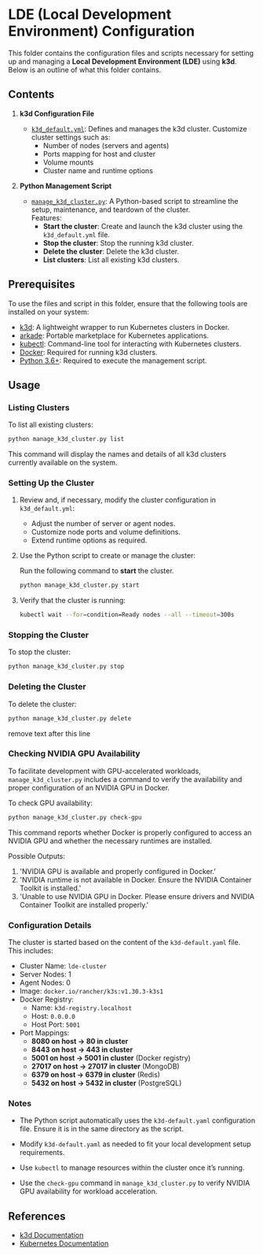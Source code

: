 # LDE (Local Development Environment) Configuration

This folder contains the configuration files and scripts necessary for setting up and managing a **Local Development Environment (LDE)** using **k3d**. Below is an outline of what this folder contains.

## Contents

1. **k3d Configuration File**
   - [`k3d_default.yml`](k3d-default.yaml): Defines and manages the k3d cluster. Customize cluster settings such as:
      - Number of nodes (servers and agents)
      - Ports mapping for host and cluster
      - Volume mounts
      - Cluster name and runtime options

2. **Python Management Script**
   - [`manage_k3d_cluster.py`](manage_k3d_cluster.py): A Python-based script to streamline the setup, maintenance, and teardown of the cluster.  
     Features:
      - **Start the cluster**: Create and launch the k3d cluster using the `k3d_default.yml` file.
      - **Stop the cluster**: Stop the running k3d cluster.
      - **Delete the cluster**: Delete the k3d cluster.
      - **List clusters**: List all existing k3d clusters.

## Prerequisites

To use the files and script in this folder, ensure that the following tools are installed on your system:

- [k3d](https://k3d.io): A lightweight wrapper to run Kubernetes clusters in Docker.
- [arkade](https://github.com/alexellis/arkade): Portable marketplace for Kubernetes applications.
- [kubectl](https://kubernetes.io/docs/tasks/tools/install-kubectl/): Command-line tool for interacting with Kubernetes clusters.
- [Docker](https://www.docker.com/): Required for running k3d clusters.
- [Python 3.6+](https://www.python.org/): Required to execute the management script.

## Usage

### Listing Clusters

To list all existing clusters:
```bash
python manage_k3d_cluster.py list
```
This command will display the names and details of all k3d clusters currently available on the system.


### Setting Up the Cluster

1. Review and, if necessary, modify the cluster configuration in `k3d_default.yml`:
   - Adjust the number of server or agent nodes.
   - Customize node ports and volume definitions.
   - Extend runtime options as required.

2. Use the Python script to create or manage the cluster:

   Run the following command to **start** the cluster.
   ```bash
   python manage_k3d_cluster.py start
   ```

3. Verify that the cluster is running:
   ```bash
   kubectl wait --for=condition=Ready nodes --all --timeout=300s
   ```

### Stopping the Cluster

To stop the cluster:
```bash
python manage_k3d_cluster.py stop
```

### Deleting the Cluster

To delete the cluster:
```bash
python manage_k3d_cluster.py delete
```
remove text after this line

### Checking NVIDIA GPU Availability

To facilitate development with GPU-accelerated workloads, `manage_k3d_cluster.py` includes a command to verify the availability and proper configuration of an NVIDIA GPU in Docker.

To check GPU availability:
```bash
python manage_k3d_cluster.py check-gpu
```

This command reports whether Docker is properly configured to access an NVIDIA GPU and whether the necessary runtimes are installed.

Possible Outputs:
1. 'NVIDIA GPU is available and properly configured in Docker.'
2. 'NVIDIA runtime is not available in Docker. Ensure the NVIDIA Container Toolkit is installed.'
3. 'Unable to use NVIDIA GPU in Docker. Please ensure drivers and NVIDIA Container Toolkit are installed properly.'
### Configuration Details

The cluster is started based on the content of the `k3d-default.yaml` file. This includes:
- Cluster Name: `lde-cluster`
- Server Nodes: 1
- Agent Nodes: 0
- Image: `docker.io/rancher/k3s:v1.30.3-k3s1`
- Docker Registry:
   - Name: `k3d-registry.localhost`
   - Host: `0.0.0.0`
   - Host Port: `5001`
- Port Mappings:
   - **8080 on host → 80 in cluster**
   - **8443 on host → 443 in cluster**
   - **5001 on host → 5001 in cluster** (Docker registry)
   - **27017 on host → 27017 in cluster** (MongoDB)
   - **6379 on host → 6379 in cluster** (Redis)
   - **5432 on host → 5432 in cluster** (PostgreSQL)

### Notes

- The Python script automatically uses the `k3d-default.yaml` configuration file. Ensure it is in the same directory as the script.
- Modify `k3d-default.yaml` as needed to fit your local development setup requirements.
- Use `kubectl` to manage resources within the cluster once it’s running.

- Use the `check-gpu` command in `manage_k3d_cluster.py` to verify NVIDIA GPU availability for workload acceleration.

## References

- [k3d Documentation](https://k3d.io)
- [Kubernetes Documentation](https://kubernetes.io/docs/home/)
